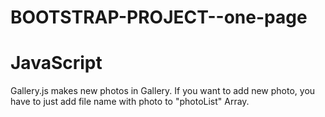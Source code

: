 # BOOTSTRAP-PROJECT--one-page

# JavaScript

Gallery.js makes new photos in Gallery.
If you want to add new photo, you have to just add file name with photo to "photoList" Array.

